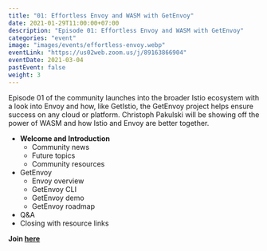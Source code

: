 ```yaml
---
title: "01: Effortless Envoy and WASM with GetEnvoy"
date: 2021-01-29T11:00:00+07:00
description: "Episode 01: Effortless Envoy and WASM with GetEnvoy"
categories: "event"
image: "images/events/effortless-envoy.webp"
eventLink: "https://us02web.zoom.us/j/89163866904"
eventDate: 2021-03-04
pastEvent: false
weight: 3
---
```


Episode 01 of the community launches into the broader Istio ecosystem with a look into Envoy and how, like GetIstio, the GetEnvoy project helps ensure success on any cloud or platform. Christoph Pakulski will be showing off the power of WASM and how Istio and Envoy are better together.

* **Welcome and Introduction**
    + Community news
    + Future topics
    + Community resources
* GetEnvoy
  + Envoy overview
  + GetEnvoy CLI
  + GetEnvoy demo
  + GetEnvoy roadmap
* Q&A
* Closing with resource links

**Join [here](https://us02web.zoom.us/j/89163866904)**